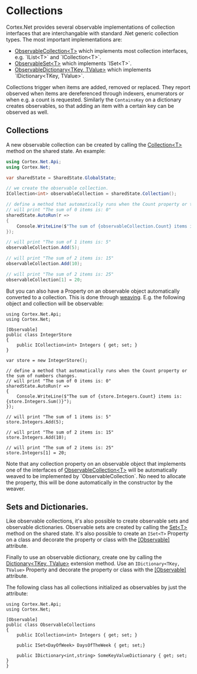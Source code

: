 # Collections

Cortex.Net provides several observable implementations of collection interfaces that are interchangable with standard .Net generic collection types. The most important implementations are:

* [ObservableCollection&lt;T&gt;](xref:Cortex.Net.Types.ObservableCollection`1) which implements most collection interfaces, e.g. `IList<T>` and `ICollection<T>`. 
* [ObservableSet&lt;T&gt;](xref:Cortex.Net.Types.ObservableSet`1) which implements `ISet<T>`.
* [ObservableDictionary&lt;TKey, TValue&gt;](xref:Cortex.Net.Types.ObservableDictionary`2) which implements `IDictionary<TKey, TValue>`.

Collections trigger when items are added, removed or replaced. They report observed when items are dereferenced through indexers, enumerators or when e.g. a count is requested. Similarly the `ContainsKey` on a dictionary creates observables, so that adding an item with a certain key can be observed as well.

## Collections

A new observable collection can be created by calling the [Collection&lt;T&gt;](xref:Cortex.Net.Api.SharedStateObservableExtensions.Collection``1(Cortex.Net.ISharedState,IEnumerable{``0},System.String,Cortex.Net.IEnhancer)) method on the shared state. An example:

```csharp
using Cortex.Net.Api;
using Cortex.Net;

var sharedState = SharedState.GlobalState;

// we create the observable collection.
ICollection<int> observableCollection = sharedState.Collection();

// define a method that automatically runs when the Count property or the sum of numbers changes.
// will print "The sum of 0 items is: 0"
sharedState.AutoRun(r => 
{
    Console.WriteLine($"The sum of {observableCollection.Count} items is: {observableCollection.Sum()}");
});

// will print "The sum of 1 items is: 5"
observableCollection.Add(5);

// will print "The sum of 2 items is: 15"
observableCollection.Add(10);

// will print "The sum of 2 items is: 25"
observableCollection[1] = 20;
```

But you can also have a Property on an observable object automatically converted to a collection. This is done through
[weaving](weaving.md). E.g. the following object and collection will be observable:

```
using Cortex.Net.Api;
using Cortex.Net;

[Observable]
public class IntegerStore
{
    public ICollection<int> Integers { get; set; }
}

var store = new IntegerStore();

// define a method that automatically runs when the Count property or the sum of numbers changes.
// will print "The sum of 0 items is: 0"
sharedState.AutoRun(r => 
{
    Console.WriteLine($"The sum of {store.Integers.Count} items is: {store.Integers.Sum()}");
});

// will print "The sum of 1 items is: 5"
store.Integers.Add(5);

// will print "The sum of 2 items is: 15"
store.Integers.Add(10);

// will print "The sum of 2 items is: 25"
store.Integers[1] = 20;

```

Note that any collection property on an observable object that implements one of the interfaces of
[ObservableCollection&lt;T&gt;](xref:Cortex.Net.Types.ObservableCollection`1) will be automatically
weaved to be implemented by `ObservableCollection`. No need to allocate the property, this will be
done automatically in the constructor by the weaver.

## Sets and Dictionaries.

Like observable collections, it's also possible to create observable sets and observable dictionaries.
Observable sets are created by calling the [Set&lt;T&gt;](xref:Cortex.Net.Api.SharedStateObservableExtensions.Set``1(Cortex.Net.ISharedState,IEnumerable{``0},System.String,Cortex.Net.IEnhancer))
method on the shared state. It's also possible to create an `ISet<T>` Property on a class and decorate
the property or class with the [[Observable]](xref:Cortex.Net.Api.ObservableAttribute) attribute.

Finally to use an observable dictionary, create one by calling the 
[Dictionary&lt;TKey, TValue&gt;](xref:Cortex.Net.Api.SharedStateObservableExtensions.Dictionary``2(Cortex.Net.ISharedState,IDictionary{``0,``1},System.String,Cortex.Net.IEnhancer))
extension method. Use an `IDictionary<TKey, TValue>` Property and decorate the property or class
with the [[Observable]](xref:Cortex.Net.Api.ObservableAttribute) attribute.

The following class has all collections initialized as observables by just the attribute:

```
using Cortex.Net.Api;
using Cortex.Net;

[Observable]
public class ObservableCollections
{
    public ICollection<int> Integers { get; set; }

    public ISet<DayOfWeek> DaysOfTheWeek { get; set;}

    public IDictionary<int,string> SomeKeyValueDictionary { get; set; }
}

```
